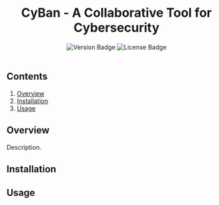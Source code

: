 <h1 align="center">CyBan - A Collaborative Tool for Cybersecurity</h1>
<div id="badges" align="center">
  <img src="https://img.shields.io/badge/version-v1.1-blue" alt="Version Badge"/>
  <img src="https://img.shields.io/github/license/rjs3c/cyban" alt="License Badge"/>
</div>
<br>

## Contents
1. [Overview](#overview)
2. [Installation](#installation)
3. [Usage](#usage)

## Overview
Description.
## Installation
## Usage
